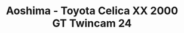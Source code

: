 ---
layout: product
title: "Aoshima - Toyota Celica XX 2000 GT Twincam 24"
price: "TBA" 
desc: "N/A"
img_path: "/assets/img/AO42687.webp"
brand: "N/A"
available: false
special_offer: false
new: false
soon: false
cat: "010000"
subcat: "013700"
subsubcat: "0N/A"
sifra: "AO42687"
popular: false
spec: false
---